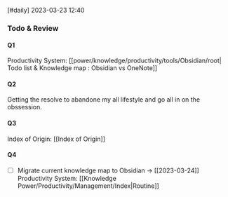 [#daily]
2023-03-23
12:40

### Todo & Review
#### Q1
Productivity System: [[power/knowledge/productivity/tools/Obsidian/root| Todo list & Knowledge map : Obsidian vs OneNote]]
#### Q2
Getting the resolve to abandone my all lifestyle and go all in on the obssession.
#### Q3
Index of Origin: [[Index of Origin]]
#### Q4
- [ ] Migrate current knowledge map to Obsidian -> [[2023-03-24]]
Productivity System: [[Knowledge Power/Productivity/Management/Index|Routine]]

